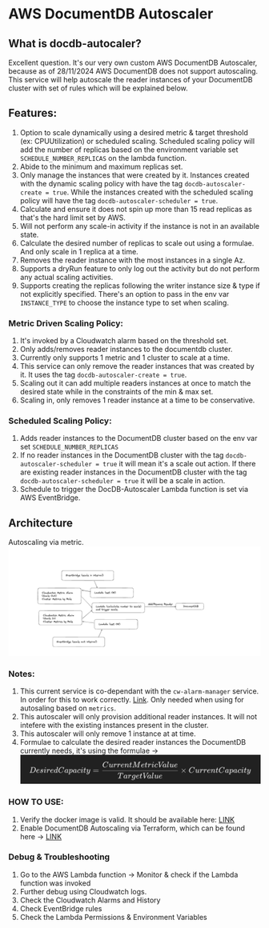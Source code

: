 # AWS DocumentDB Autoscaler

## What is docdb-autocaler?
Excellent question. It's our very own custom AWS DocumentDB Autoscaler, because as of 28/11/2024 AWS DocumentDB does not support autoscaling.
This service will help autoscale the reader instances of your DocumentDB cluster with set of rules which will be explained below.

## Features:
1. Option to scale dynamically using a desired metric & target threshold (ex: CPUUtilization) or scheduled scaling. Scheduled scaling policy will add the number of replicas based on the environment variable set `SCHEDULE_NUMBER_REPLICAS` on the lambda function.
2. Abide to the minimum and maximum replicas set.
3. Only manage the instances that were created by it. Instances created with the dynamic scaling policy with have the tag `docdb-autoscaler-create = true`. While the instances created with the scheduled scaling policy will have the tag `docdb-autoscaler-scheduler = true`.
4. Calculate and ensure it does not spin up more than 15 read replicas as that's the hard limit set by AWS.
5. Will not perform any scale-in activity if the instance is not in an available state.
6. Calculate the desired number of replicas to scale out using a formulae. And only scale in 1 replica at a time.
7. Removes the reader instance with the most instances in a single Az.
8. Supports a dryRun feature to only log out the activity but do not perform any actual scaling activities.
9. Supports creating the replicas following the writer instance size & type if not explicitly specified. There's an option to pass in the env var `INSTANCE_TYPE` to choose the instance type to set when scaling.

### Metric Driven Scaling Policy:
1. It's invoked by a Cloudwatch alarm based on the threshold set.
2. Only adds/removes reader instances to the documentdb cluster.
3. Currently only supports 1 metric and 1 cluster to scale at a time.
4. This service can only remove the reader instances that was created by it. It uses the tag `docdb-autoscaler-create = true`.
5. Scaling out it can add multiple readers instances at once to match the desired state while in the constraints of the min & max set.
6. Scaling in, only removes 1 reader instance at a time to be conservative.

### Scheduled Scaling Policy:
1. Adds reader instances to the DocumentDB cluster based on the env var set `SCHEDULE_NUMBER_REPLICAS`
2. If no reader instances in the DocumentDB cluster with the tag `docdb-autoscaler-scheduler = true` it will mean it's a scale out action.
If there are existing reader instances in the DocumentDB cluster with the tag `docdb-autoscaler-scheduler = true` it will be a scale in action.
3. Schedule to trigger the DocDB-Autoscaler Lambda function is set via AWS EventBridge.

## Architecture
Autoscaling via metric.
![Architecture Diagram](docdb-autoscaler-arch.png)

### Notes:
1. This current service is co-dependant with the `cw-alarm-manager` service. In order for this to work correctly. [Link](https://github.com/cheelim1/cw-alarm-manager). Only needed when using for autosaling based on `metrics`.
2. This autoscaler will only provision additional reader instances. It will not intefere with the existing instances present in the cluster.
3. This autoscaler will only remove 1 instance at at time.
4. Formulae to calculate the desired reader instances the DocumentDB currently needs, it's using the formulae -> ![Formulae](desiredFormulae.png)

### HOW TO USE:
1. Verify the docker image is valid. It should be available here: [LINK](https://github.com/cheelim1/docdb-autoscaler/pkgs/container/docdb-autoscaler)
2. Enable DocumentDB Autoscaling via Terraform, which can be found here -> [LINK](https://github.com/cheelim1/docdb-autoscaler/tree/main/infrastructure/examples)

### Debug & Troubleshooting
1. Go to the AWS Lambda function -> Monitor & check if the Lambda function was invoked
2. Further debug using Cloudwatch logs.
3. Check the Cloudwatch Alarms and History
4. Check EventBridge rules
5. Check the Lambda Permissions & Environment Variables 